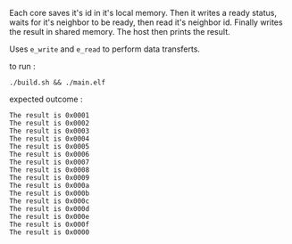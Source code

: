 Each core saves it's id in it's local memory. Then it writes a ready status, waits for it's neighbor to be ready, then read it's
neighbor id. Finally writes the result in shared memory. The host then prints the result. 

Uses `e_write` and `e_read` to perform data transferts.

to run :
```
./build.sh && ./main.elf
```

expected outcome :

```
The result is 0x0001
The result is 0x0002
The result is 0x0003
The result is 0x0004
The result is 0x0005
The result is 0x0006
The result is 0x0007
The result is 0x0008
The result is 0x0009
The result is 0x000a
The result is 0x000b
The result is 0x000c
The result is 0x000d
The result is 0x000e
The result is 0x000f
The result is 0x0000
```
